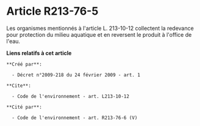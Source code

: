 # Article R213-76-5

Les organismes mentionnés à l'article L. 213-10-12 collectent la redevance pour protection du milieu aquatique et en
reversent le produit à l'office de l'eau.

**Liens relatifs à cet article**

	**Créé par**:

	  - Décret n°2009-218 du 24 février 2009 - art. 1

	**Cite**:

	  - Code de l'environnement - art. L213-10-12

	**Cité par**:

	  - Code de l'environnement - art. R213-76-6 (V)
